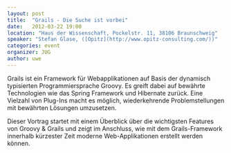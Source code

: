 ```yaml
---
layout: post
title:  "Grails - Die Suche ist vorbei"
date:   2012-03-22 19:00
location: "Haus der Wissenschaft, Pockelstr. 11, 38106 Braunschweig"
speaker: "Stefan Glase, ([Opitz](http://www.opitz-consulting.com/))"
categories: event
organizer: JUG
author: uwe
---
```

Grails ist ein Framework für Webapplikationen auf Basis der dynamisch typisierten Programmiersprache Groovy.
Es greift dabei auf bewährte Technologien wie das Spring Framework und Hibernate zurück. Eine Vielzahl von Plug-Ins
macht es möglich, wiederkehrende Problemstellungen mit bewährten Lösungen umzusetzen.

Dieser Vortrag startet mit einem Überblick über die wichtigsten Features von Groovy &amp; Grails und zeigt im Anschluss,
wie mit dem Grails-Framework innerhalb kürzester Zeit moderne Web-Applikationen erstellt werden können.